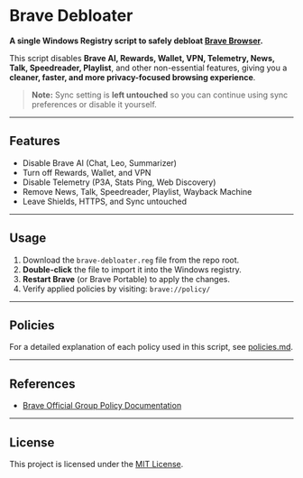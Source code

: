 # Brave Debloater

**A single Windows Registry script to safely debloat [Brave Browser](https://brave.com/).**  

This script disables **Brave AI, Rewards, Wallet, VPN, Telemetry, News, Talk, Speedreader, Playlist**, and other non-essential features, giving you a **cleaner, faster, and more privacy-focused browsing experience**.  

> **Note:** Sync setting is **left untouched** so you can continue using sync preferences or disable it yourself.

---

## Features

- Disable Brave AI (Chat, Leo, Summarizer)  
- Turn off Rewards, Wallet, and VPN  
- Disable Telemetry (P3A, Stats Ping, Web Discovery)  
- Remove News, Talk, Speedreader, Playlist, Wayback Machine  
- Leave Shields, HTTPS, and Sync untouched  

---

## Usage

1. Download the `brave-debloater.reg` file from the repo root.  
2. **Double-click** the file to import it into the Windows registry.  
3. **Restart Brave** (or Brave Portable) to apply the changes.  
4. Verify applied policies by visiting: `brave://policy/`

---

## Policies

For a detailed explanation of each policy used in this script, see [policies.md](docs/policies.md).

---

## References

- [Brave Official Group Policy Documentation](https://support.brave.com/hc/en-us/articles/360039248271-Group-Policy)

---

## License

This project is licensed under the [MIT License](LICENSE).

